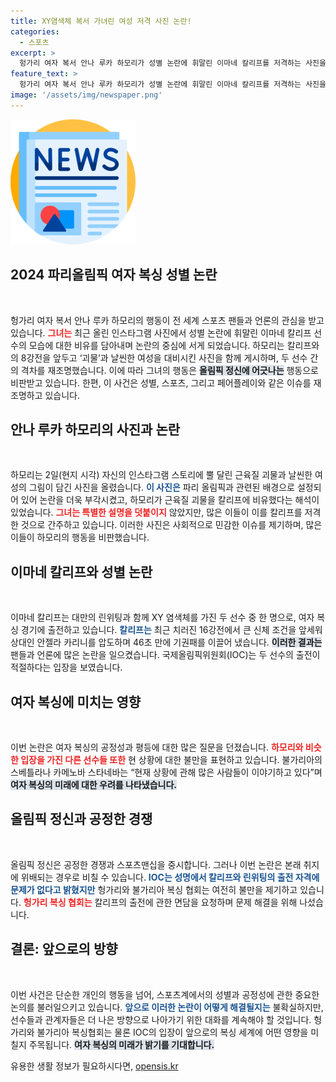 ```yaml
---
title: XY염색체 복서 가녀린 여성 저격 사진 논란!
categories:
  - 스포츠
excerpt: >
  헝가리 여자 복서 안나 루카 하모리가 성별 논란에 휘말린 이마네 칼리프를 저격하는 사진을 올려 파장. 올림픽 앞두고 괴물 비유로 논란이 확산되고 있으며, IOC는 그녀의 출전 문제에는 문제가 없다고 밝혀, tension이 고조되고 있다.
feature_text: >
  헝가리 여자 복서 안나 루카 하모리가 성별 논란에 휘말린 이마네 칼리프를 저격하는 사진을 올려 파장. 올림픽 앞두고 괴물 비유로 논란이 확산되고 있으며, IOC는 그녀의 출전 문제에는 문제가 없다고 밝혀, tension이 고조되고 있다.
image: '/assets/img/newspaper.png'
---
```


<p><img src="/assets/img/newspaper.png" alt="kimp 속보" /></p>

<h2 data-ke-size="size26">2024 파리올림픽 여자 복싱 성별 논란</h2>

<p data-ke-size="size16">&nbsp;</p>

<p>헝가리 여자 복서 안나 루카 하모리의 행동이 전 세계 스포츠 팬들과 언론의 관심을 받고 있습니다. <b><span style="color: #ee2323;">그녀는</span></b> 최근 올린 인스타그램 사진에서 성별 논란에 휘말린 이마네 칼리프 선수의 모습에 대한 비유를 담아내며 논란의 중심에 서게 되었습니다. 하모리는 칼리프와의 8강전을 앞두고 ‘괴물’과 날씬한 여성을 대비시킨 사진을 함께 게시하며, 두 선수 간의 격차를 재조명했습니다. 이에 따라 그녀의 행동은 <b><span style="background-color: #21538527;">올림픽 정신에 어긋나는</span></b> 행동으로 비판받고 있습니다. 한편, 이 사건은 성별, 스포츠, 그리고 페어플레이와 같은 이슈를 재조명하고 있습니다.</p>

<h2 data-ke-size="size26">안나 루카 하모리의 사진과 논란</h2>

<p data-ke-size="size16">&nbsp;</p>

<p>하모리는 2일(현지 시각) 자신의 인스타그램 스토리에 뿔 달린 근육질 괴물과 날씬한 여성의 그림이 담긴 사진을 올렸습니다. <b><span style="color: #1a5490;">이 사진은</span></b> 파리 올림픽과 관련된 배경으로 설정되어 있어 논란을 더욱 부각시켰고, 하모리가 근육질 괴물을 칼리프에 비유했다는 해석이 있었습니다. <b><span style="color: #ee2323;">그녀는 특별한 설명을 덧붙이지</span></b> 않았지만, 많은 이들이 이를 칼리프를 저격한 것으로 간주하고 있습니다. 이러한 사진은 사회적으로 민감한 이슈를 제기하며, 많은 이들이 하모리의 행동을 비판했습니다.</p>

<h2 data-ke-size="size26">이마네 칼리프와 성별 논란</h2>

<p data-ke-size="size16">&nbsp;</p>

<p>이마네 칼리프는 대만의 린위팅과 함께 XY 염색체를 가진 두 선수 중 한 명으로, 여자 복싱 경기에 출전하고 있습니다. <b><span style="color: #1a5490;">칼리프는</span></b> 최근 치러진 16강전에서 큰 신체 조건을 앞세워 상대인 안젤라 카리니를 압도하며 46초 만에 기권패를 이끌어 냈습니다. <b><span style="background-color: #21538527;">이러한 결과는</span></b> 팬들과 언론에 많은 논란을 일으켰습니다. 국제올림픽위원회(IOC)는 두 선수의 출전이 적절하다는 입장을 보였습니다.</p>

<h2 data-ke-size="size26">여자 복싱에 미치는 영향</h2>

<p data-ke-size="size16">&nbsp;</p>

<p>이번 논란은 여자 복싱의 공정성과 평등에 대한 많은 질문을 던졌습니다. <b><span style="color: #ee2323;">하모리와 비슷한 입장을 가진 다른 선수들 또한</span></b> 현 상황에 대한 불만을 표현하고 있습니다. 불가리아의 스베틀라나 카메노바 스타네바는 “현재 상황에 관해 많은 사람들이 이야기하고 있다”며 <b><span style="background-color: #21538527;">여자 복싱의 미래에 대한 우려를 나타냈습니다.</span></b></p>

<h2 data-ke-size="size26">올림픽 정신과 공정한 경쟁</h2>

<p data-ke-size="size16">&nbsp;</p>

<p>올림픽 정신은 공정한 경쟁과 스포츠맨십을 중시합니다. 그러나 이번 논란은 본래 취지에 위배되는 경우로 비칠 수 있습니다. <b><span style="color: #1a5490;">IOC는 성명에서 칼리프와 린위팅의 출전 자격에 문제가 없다고 밝혔지만</span></b> 헝가리와 불가리아 복싱 협회는 여전히 불만을 제기하고 있습니다. <b><span style="color: #ee2323;">헝가리 복싱 협회는</span></b> 칼리프의 출전에 관한 면담을 요청하며 문제 해결을 위해 나섰습니다.</p>

<h2 data-ke-size="size26">결론: 앞으로의 방향</h2>

<p data-ke-size="size16">&nbsp;</p>

<p>이번 사건은 단순한 개인의 행동을 넘어, 스포츠계에서의 성별과 공정성에 관한 중요한 논의를 불러일으키고 있습니다. <b><span style="color: #1a5490;">앞으로 이러한 논란이 어떻게 해결될지는</span></b> 불확실하지만, 선수들과 관계자들은 더 나은 방향으로 나아가기 위한 대화를 계속해야 할 것입니다. 헝가리와 불가리아 복싱협회는 물론 IOC의 입장이 앞으로의 복싱 세계에 어떤 영향을 미칠지 주목됩니다. <b><span style="background-color: #21538527;">여자 복싱의 미래가 밝기를 기대합니다.</span></b></p>
유용한 생활 정보가 필요하시다면, <a href="https://opensis.kr" rel="dofollow">opensis.kr</a>


